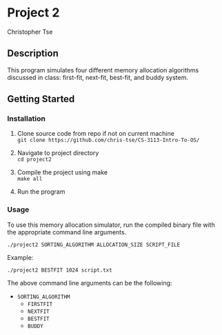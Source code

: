 # Project 2
Christopher Tse

## Description
This program simulates four different memory allocation algorithms discussed in class: first-fit, next-fit, best-fit, and buddy system. 

## Getting Started

### Installation

1. Clone source code from repo if not on current machine  
`git clone https://github.com/chris-tse/CS-3113-Intro-To-OS/`

2. Navigate to project directory  
`cd project2`

3. Compile the project using make  
`make all`

4. Run the program

### Usage

To use this memory allocation simulator, run the compiled binary file with the appropriate command line arguments.

```
./project2 SORTING_ALGORITHM ALLOCATION_SIZE SCRIPT_FILE
```

Example:
```
./project2 BESTFIT 1024 script.txt
```

The above command line arguments can be the following:
- `SORTING_ALGORITHM`
    - `FIRSTFIT`
    - `NEXTFIT`
    - `BESTFIT`
    - `BUDDY`